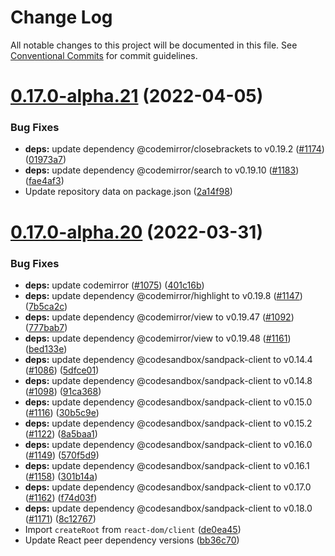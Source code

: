 # Change Log

All notable changes to this project will be documented in this file.
See [Conventional Commits](https://conventionalcommits.org) for commit guidelines.

# [0.17.0-alpha.21](https://github.com/ariakit-changesets-test/ariakit-changesets-test/compare/ariakit-changesets-test-playground@0.17.0-alpha.20...ariakit-changesets-test-playground@0.17.0-alpha.21) (2022-04-05)


### Bug Fixes

* **deps:** update dependency @codemirror/closebrackets to v0.19.2 ([#1174](https://github.com/ariakit-changesets-test/ariakit-changesets-test/issues/1174)) ([01973a7](https://github.com/ariakit-changesets-test/ariakit-changesets-test/commit/01973a799477d4a9a75a316b0b6c2f7296a8aa18))
* **deps:** update dependency @codemirror/search to v0.19.10 ([#1183](https://github.com/ariakit-changesets-test/ariakit-changesets-test/issues/1183)) ([fae4af3](https://github.com/ariakit-changesets-test/ariakit-changesets-test/commit/fae4af3852036bdb0af135dd9c86ffd39289d8cd))
* Update repository data on package.json ([2a14f98](https://github.com/ariakit-changesets-test/ariakit-changesets-test/commit/2a14f98bf19d713dd145d4dfa2e5775f5469ce9c))





# [0.17.0-alpha.20](https://github.com/ariakit-changesets-test/ariakit-changesets-test/compare/ariakit-changesets-test-playground@0.17.0-alpha.19...ariakit-changesets-test-playground@0.17.0-alpha.20) (2022-03-31)


### Bug Fixes

* **deps:** update codemirror ([#1075](https://github.com/ariakit-changesets-test/ariakit-changesets-test/issues/1075)) ([401c16b](https://github.com/ariakit-changesets-test/ariakit-changesets-test/commit/401c16b46b06427f735a93b796206125eb4d1112))
* **deps:** update dependency @codemirror/highlight to v0.19.8 ([#1147](https://github.com/ariakit-changesets-test/ariakit-changesets-test/issues/1147)) ([7b5ca2c](https://github.com/ariakit-changesets-test/ariakit-changesets-test/commit/7b5ca2c5d74c8835ee856b11d4d58e9ba0fd6d40))
* **deps:** update dependency @codemirror/view to v0.19.47 ([#1092](https://github.com/ariakit-changesets-test/ariakit-changesets-test/issues/1092)) ([777bab7](https://github.com/ariakit-changesets-test/ariakit-changesets-test/commit/777bab7e7b8547bcc1c44d1ab879f5a3f7d14467))
* **deps:** update dependency @codemirror/view to v0.19.48 ([#1161](https://github.com/ariakit-changesets-test/ariakit-changesets-test/issues/1161)) ([bed133e](https://github.com/ariakit-changesets-test/ariakit-changesets-test/commit/bed133e0fd6bc4c11f8c188cbdf236e530ad942a))
* **deps:** update dependency @codesandbox/sandpack-client to v0.14.4 ([#1086](https://github.com/ariakit-changesets-test/ariakit-changesets-test/issues/1086)) ([5dfce01](https://github.com/ariakit-changesets-test/ariakit-changesets-test/commit/5dfce013ed75262c531a1e5f04cab600ac273382))
* **deps:** update dependency @codesandbox/sandpack-client to v0.14.8 ([#1098](https://github.com/ariakit-changesets-test/ariakit-changesets-test/issues/1098)) ([91ca368](https://github.com/ariakit-changesets-test/ariakit-changesets-test/commit/91ca368a5e911df7aea080b54dee0020031131dc))
* **deps:** update dependency @codesandbox/sandpack-client to v0.15.0 ([#1116](https://github.com/ariakit-changesets-test/ariakit-changesets-test/issues/1116)) ([30b5c9e](https://github.com/ariakit-changesets-test/ariakit-changesets-test/commit/30b5c9e0f1228deaecabde79310c26396796972a))
* **deps:** update dependency @codesandbox/sandpack-client to v0.15.2 ([#1122](https://github.com/ariakit-changesets-test/ariakit-changesets-test/issues/1122)) ([8a5baa1](https://github.com/ariakit-changesets-test/ariakit-changesets-test/commit/8a5baa1038eb55ed7690cb580c6ccebceb37a2dc))
* **deps:** update dependency @codesandbox/sandpack-client to v0.16.0 ([#1149](https://github.com/ariakit-changesets-test/ariakit-changesets-test/issues/1149)) ([570f5d9](https://github.com/ariakit-changesets-test/ariakit-changesets-test/commit/570f5d90b22ab890709b1a78b9f4bcd3933ef705))
* **deps:** update dependency @codesandbox/sandpack-client to v0.16.1 ([#1158](https://github.com/ariakit-changesets-test/ariakit-changesets-test/issues/1158)) ([301b14a](https://github.com/ariakit-changesets-test/ariakit-changesets-test/commit/301b14a94187217a4912217902925a4a87a79d03))
* **deps:** update dependency @codesandbox/sandpack-client to v0.17.0 ([#1162](https://github.com/ariakit-changesets-test/ariakit-changesets-test/issues/1162)) ([f74d03f](https://github.com/ariakit-changesets-test/ariakit-changesets-test/commit/f74d03f2233d37339736a6c2afa45936a49f87b4))
* **deps:** update dependency @codesandbox/sandpack-client to v0.18.0 ([#1171](https://github.com/ariakit-changesets-test/ariakit-changesets-test/issues/1171)) ([8c12767](https://github.com/ariakit-changesets-test/ariakit-changesets-test/commit/8c12767b0a2712958fa665412b3a2cc920e30b26))
* Import `createRoot` from `react-dom/client` ([de0ea45](https://github.com/ariakit-changesets-test/ariakit-changesets-test/commit/de0ea45d5d2d8502d84b3f7c8961fa816fee908b))
* Update React peer dependency versions ([bb36c70](https://github.com/ariakit-changesets-test/ariakit-changesets-test/commit/bb36c709b4ec0444941f7b7ac60e311b55ccbe9d))
